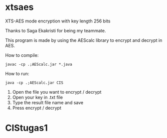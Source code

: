 # xtsaes
XTS-AES mode encryption with key length 256 bits

Thanks to Saga Ekakristi for being my teammate.

This program is made by using the AEScalc library to encrypt and decrypt in AES.

How to compile:
```
javac -cp .;AEScalc.jar *.java
```

How to run:
```
java -cp .;AEScalc.jar CIS
```

1. Open the file you want to encrypt / decrypt
2. Open your key in .txt file
3. Type the result file name and save
4. Press encrypt / decrypt
# CIStugas1
